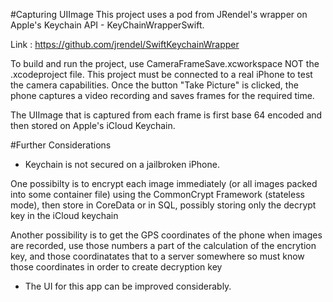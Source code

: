 #Capturing UIImage
This project uses a pod from JRendel's wrapper on Apple's Keychain API  - KeyChainWrapperSwift.

Link : https://github.com/jrendel/SwiftKeychainWrapper

To build and run the project, use CameraFrameSave.xcworkspace NOT  the .xcodeproject file. This project must be connected to a real iPhone to test the camera capabilities.
Once the button "Take Picture" is clicked, the phone captures a video recording and saves frames for the required time.

The UIImage that is captured from each frame is first base 64 encoded and then stored on Apple's iCloud Keychain.

#Further Considerations

* Keychain is not secured on a jailbroken iPhone. 

One possibilty is to encrypt each image immediately (or all images packed into some container file) using the CommonCrypt Framework (stateless mode), then store in CoreData or in SQL, possibly storing only the decrypt key in the iCloud keychain

Another possibility is to get the GPS coordinates of the phone when images are recorded, use those numbers a part of the calculation of the encrytion key, and those coordinatates that to a server somewhere so must know those coordinates in order to create decryption key

* The UI for this app can be improved considerably. 


